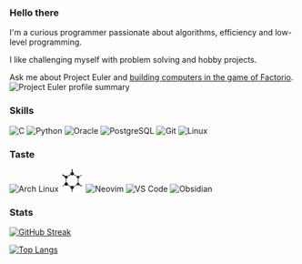 ### Hello there

I'm a curious programmer passionate about algorithms, efficiency and low-level programming.

I like challenging myself with problem solving and hobby projects.

Ask me about Project Euler and [building computers in the game of Factorio](https://github.com/giodueck/factorio-computing).\
<img alt="Project Euler profile summary" src="https://projecteuler.net/profile/giodueck.png">

### Skills
<p>
  <img title="C" alt="C" height="40" width="40" src="https://cdn.simpleicons.org/c/A8B9CC" />
  <img title="Python" alt="Python" height="40" width="40" src="https://cdn.simpleicons.org/python/3776AB" />
  <img title="Oracle" alt="Oracle" height="40" width="40" src="https://cdn.simpleicons.org/oracle/F80000" />
  <img title="PostgreSQL" alt="PostgreSQL" height="40" width="40" src="https://cdn.simpleicons.org/postgresql/4169E1" />
  <img title="Git" alt="Git" height="40" width="40" src="https://cdn.simpleicons.org/git/F05032" />
  <img title="Linux" alt="Linux" height="40" width="40" src="https://cdn.simpleicons.org/linux/FCC624" />
</p>

### Taste
<p>
  <img title="Arch Linux" alt="Arch Linux" height="40" width="40" src="https://cdn.simpleicons.org/archlinux/1793D1" />
  <img title="GrapheneOS" alt="GrapheneOS" height="40" width="40" src="https://github.com/GrapheneOS/grapheneos.org/blob/main/static/favicon.svg" />
  <img title="Neovim" alt="Neovim" height="40" width="40" src="https://cdn.simpleicons.org/neovim/57A143" />
  <img title="VS Code" alt="VS Code" height="40" width="40" src="https://cdn.simpleicons.org/visualstudiocode/007ACC" />
  <img title="Obsidian" alt="Obsidian" height="40" width="40" src="https://cdn.simpleicons.org/obsidian/7C3AED" />
</p>

### Stats
[![GitHub Streak](http://github-readme-streak-stats.herokuapp.com?user=giodueck&theme=dark&background=000000)](https://git.io/streak-stats)

[![Top Langs](https://github-readme-stats.vercel.app/api/top-langs/?username=giodueck&layout=compact&theme=vision-friendly-dark)](https://github.com/anuraghazra/github-readme-stats)

